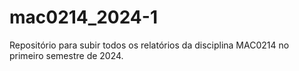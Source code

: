 # mac0214_2024-1

Repositório para subir todos os relatórios da disciplina MAC0214 no primeiro semestre de 2024.
